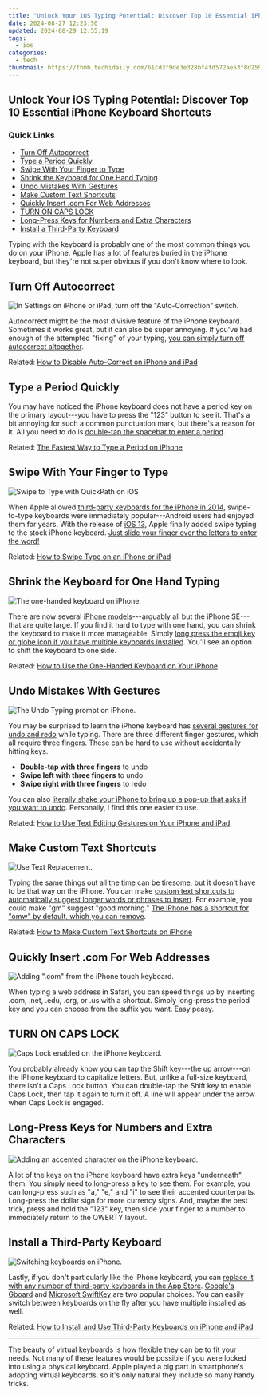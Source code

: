```yaml
---
title: "Unlock Your iOS Typing Potential: Discover Top 10 Essential iPhone Keyboard Shortcuts"
date: 2024-08-27 12:23:50
updated: 2024-08-29 12:55:19
tags:
  - ios
categories:
  - tech
thumbnail: https://thmb.techidaily.com/61cd3f9de3e328bf4fd572ae53f8d259727451f01b55bbfffcdce03a7aae8744.jpg
---
```


## Unlock Your iOS Typing Potential: Discover Top 10 Essential iPhone Keyboard Shortcuts

### Quick Links

* [Turn Off Autocorrect](https://video-screen-grab.techidaily.com/updated-leading-speech-gatherers-in-educational-environments-for-2024/)
* [Type a Period Quickly](https://hardware-reviews.techidaily.com/exploring-toms-hardware-comprehensive-reviews-and-insights/)
* [Swipe With Your Finger to Type](https://tech-revival.techidaily.com/quick-guide-how-to-turn-off-driver-signature-protection-in-windows-10/)
* [Shrink the Keyboard for One Hand Typing](https://tech-recovery.techidaily.com/easy-fixes-to-correct-the-dnssddll-missing-error-in-windows-systems/)
* [Undo Mistakes With Gestures](https://hardware-tips.techidaily.com/latest-graphics-framework-refresh-enhanced-laptops-featuring-intel-core-ultra-and-amd-ryzen-series/)
* [Make Custom Text Shortcuts](https://android-unlock.techidaily.com/how-to-reset-your-samsung-galaxy-z-flip-5-lock-screen-password-by-drfone-android/)
* [Quickly Insert .com For Web Addresses](https://instagram-video-files.techidaily.com/updated-in-2024-identifying-instagram-disconnects/)
* [TURN ON CAPS LOCK](https://screen-capture.techidaily.com/updated-the-art-of-minimizing-lag-with-additional-ram-for-minecraft-for-2024/)
* [Long-Press Keys for Numbers and Extra Characters](https://games-able.techidaily.com/can-you-use-a-ps5-controller-on-a-ps4/)
* [Install a Third-Party Keyboard](https://remote-screen-capture.techidaily.com/new-pcs-finest-ps3-simulators-for-gaming-enthusiasts-for-2024/)

 Typing with the keyboard is probably one of the most common things you do on your iPhone. Apple has a lot of features buried in the iPhone keyboard, but they're not super obvious if you don't know where to look.

##  Turn Off Autocorrect

![In Settings on iPhone or iPad, turn off the &quot;Auto-Correction&quot; switch.](https://static1.howtogeekimages.com/wordpress/wp-content/uploads/2020/10/flip_auto-correction_switch.jpg?trim=1,1&amp;bg-color=000&amp;pad=1,1) 

 Autocorrect might be the most divisive feature of the iPhone keyboard. Sometimes it works great, but it can also be super annoying. If you've had enough of the attempted "fixing" of your typing, [you can simply turn off autocorrect altogether](https://tech-revival.techidaily.com/1721795072949-mastering-ai-prompts-these-top-5-online-classes-will-show-you-how/).

Related: [How to Disable Auto-Correct on iPhone and iPad](https://tech-revival.techidaily.com/1721795072949-mastering-ai-prompts-these-top-5-online-classes-will-show-you-how/) 

##  Type a Period Quickly

 You may have noticed the iPhone keyboard does not have a period key on the primary layout---you have to press the "123" button to see it. That's a bit annoying for such a common punctuation mark, but there's a reason for it. All you need to do is [double-tap the spacebar to enter a period](https://instagram-clips.techidaily.com/new-expert-guide-to-overcoming-instagrams-video-obstacles/).

Related: [The Fastest Way to Type a Period on iPhone](https://instagram-clips.techidaily.com/new-expert-guide-to-overcoming-instagrams-video-obstacles/) 

##  Swipe With Your Finger to Type

![Swipe to Type with QuickPath on iOS](https://static1.howtogeekimages.com/wordpress/wp-content/uploads/2020/01/swipe_to_type.gif) 

 When Apple allowed [third-party keyboards for the iPhone in 2014](https://android-transfer.techidaily.com/how-to-transfer-text-messages-from-tecno-pop-7-pro-to-new-phone-drfone-by-drfone-transfer-from-android-transfer-from-android/), swipe-to-type keyboards were immediately popular---Android users had enjoyed them for years. With the release of [iOS 13](https://facebook-video-recording.techidaily.com/updated-in-2024-a-comprehensive-guide-to-climbing-the-facebook-rankings-ladder/), Apple finally added swipe typing to the stock iPhone keyboard. [Just slide your finger over the letters to enter the word!](https://android-location-track.techidaily.com/solutions-to-spy-on-poco-x6-with-and-without-jailbreak-drfone-by-drfone-virtual-android/) 

Related: [How to Swipe Type on an iPhone or iPad](https://android-location-track.techidaily.com/solutions-to-spy-on-poco-x6-with-and-without-jailbreak-drfone-by-drfone-virtual-android/) 

##  Shrink the Keyboard for One Hand Typing

![The one-handed keyboard on iPhone.](https://static1.howtogeekimages.com/wordpress/wp-content/uploads/2017/09/img_59ca947d06fc8.png?width=1198&amp;trim=1,1&amp;bg-color=000&amp;pad=1,1) 

 There are now several [iPhone models](https://vimeo-videos.techidaily.com/in-2024-quick-vimeo-transformation-tips-easy-to-create-gifs/)\---arguably all but the iPhone SE---that are quite large. If you find it hard to type with one hand, you can shrink the keyboard to make it more manageable. Simply [long press the emoji key or globe icon if you have multiple keyboards installed](https://sim-unlock.techidaily.com/what-does-enter-puk-code-mean-and-why-did-the-sim-get-puk-blocked-on-realme-11-pro-device-by-drfone-android/). You'll see an option to shift the keyboard to one side.

Related: [How to Use the One-Handed Keyboard on Your iPhone](https://sim-unlock.techidaily.com/what-does-enter-puk-code-mean-and-why-did-the-sim-get-puk-blocked-on-realme-11-pro-device-by-drfone-android/) 

##  Undo Mistakes With Gestures

![The Undo Typing prompt on iPhone.](https://static1.howtogeekimages.com/wordpress/wp-content/uploads/2015/02/img_54e0272163b72.png?trim=1,1&amp;bg-color=000&amp;pad=1,1) 

 You may be surprised to learn the iPhone keyboard has [several gestures for undo and redo](https://instagram-video-files.techidaily.com/new-mastering-instagram-media-the-finest-downloading-options-for-2024/) while typing. There are three different finger gestures, which all require three fingers. These can be hard to use without accidentally hitting keys.

* **Double-tap with three fingers** to undo
* **Swipe left with three fingers** to undo
* **Swipe right with three fingers** to redo

 You can also [literally shake your iPhone to bring up a pop-up that asks if you want to undo](https://phone-solutions.techidaily.com/complete-guide-for-recovering-video-files-on-huawei-by-fonelab-android-recover-video/). Personally, I find this one easier to use.

Related: [How to Use Text Editing Gestures on Your iPhone and iPad](https://instagram-video-files.techidaily.com/new-mastering-instagram-media-the-finest-downloading-options-for-2024/) 

##  Make Custom Text Shortcuts

![Use Text Replacement.](https://static1.howtogeekimages.com/wordpress/wp-content/uploads/2022/06/2022-06-01_15-31-06.png?trim=1,1&amp;bg-color=000&amp;pad=1,1) 

 Typing the same things out all the time can be tiresome, but it doesn't have to be that way on the iPhone. You can make [custom text shortcuts to automatically suggest longer words or phrases to insert](https://tech-renaissance.techidaily.com/comprehensive-line-application-analysis-a-users-perspective/). For example, you could make "gm" suggest "good morning." [The iPhone has a shortcut for "omw" by default, which you can remove](https://facebook-video-content.techidaily.com/direct-engagement-tweeting-successfully-to-fb-for-2024/).

Related: [How to Make Custom Text Shortcuts on iPhone](https://tech-renaissance.techidaily.com/comprehensive-line-application-analysis-a-users-perspective/) 

##  Quickly Insert .com For Web Addresses

![Adding &quot;.com&quot; from the iPhone touch keyboard.](https://static1.howtogeekimages.com/wordpress/wp-content/uploads/2015/02/img_54e025600bb42.png?trim=1,1&amp;bg-color=000&amp;pad=1,1) 

 When typing a web address in Safari, you can speed things up by inserting .com, .net, .edu, .org, or .us with a shortcut. Simply long-press the period key and you can choose from the suffix you want. Easy peasy.

##  TURN ON CAPS LOCK

![Caps Lock enabled on the iPhone keyboard.](https://static1.howtogeekimages.com/wordpress/wp-content/uploads/2015/02/img_54e028d196acb.png?trim=1,1&amp;bg-color=000&amp;pad=1,1) 

 You probably already know you can tap the Shift key---the up arrow---on the iPhone keyboard to capitalize letters. But, unlike a full-size keyboard, there isn't a Caps Lock button. You can double-tap the Shift key to enable Caps Lock, then tap it again to turn it off. A line will appear under the arrow when Caps Lock is engaged.

##  Long-Press Keys for Numbers and Extra Characters

![Adding an accented character on the iPhone keyboard.](https://static1.howtogeekimages.com/wordpress/wp-content/uploads/2015/02/img_54e026dd73981.png?trim=1,1&amp;bg-color=000&amp;pad=1,1) 

 A lot of the keys on the iPhone keyboard have extra keys "underneath" them. You simply need to long-press a key to see them. For example, you can long-press such as "a," "e," and "i" to see their accented counterparts. Long-press the dollar sign for more currency signs. And, maybe the best trick, press and hold the "123" key, then slide your finger to a number to immediately return to the QWERTY layout.

##  Install a Third-Party Keyboard

![Switching keyboards on iPhone.](https://static1.howtogeekimages.com/wordpress/wp-content/uploads/2020/06/Tap-Globe-icon-to-switch-to-the-new-keyboard.png?trim=1,1&amp;bg-color=000&amp;pad=1,1) 

 Lastly, if you don't particularly like the iPhone keyboard, you can [replace it with any number of third-party keyboards in the App Store](https://extra-tips.techidaily.com/enhancing-your-sound-design-with-easy-transitions/). [Google's Gboard](https://apps.apple.com/app/gboard-the-google-keyboard/id1091700242?at=1010l392g&ct=htg677943) and [Microsoft SwiftKey](https://apps.apple.com/app/swiftkey-keyboard/id911813648?at=1010l392g&ct=htg677943) are two popular choices. You can easily switch between keyboards on the fly after you have multiple installed as well.

Related: [How to Install and Use Third-Party Keyboards on iPhone and iPad](https://extra-tips.techidaily.com/enhancing-your-sound-design-with-easy-transitions/) 

---

 The beauty of virtual keyboards is how flexible they can be to fit your needs. Not many of these features would be possible if you were locked into using a physical keyboard. Apple played a big part in smartphone's adopting virtual keyboards, so it's only natural they include so many handy tricks.

<ins class="adsbygoogle"
     style="display:block"
     data-ad-format="autorelaxed"
     data-ad-client="ca-pub-7571918770474297"
     data-ad-slot="1223367746"></ins>



<ins class="adsbygoogle"
     style="display:block"
     data-ad-client="ca-pub-7571918770474297"
     data-ad-slot="8358498916"
     data-ad-format="auto"
     data-full-width-responsive="true"></ins>
